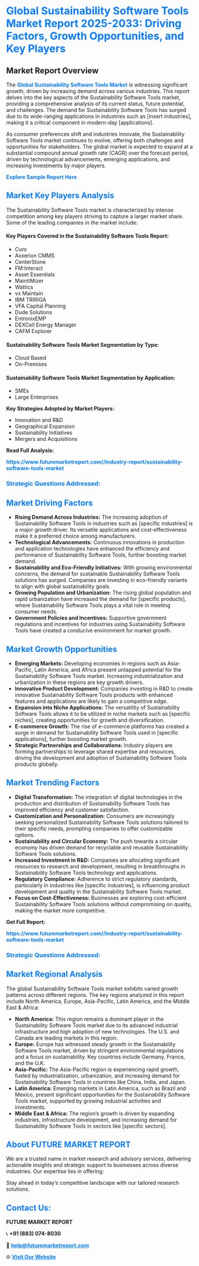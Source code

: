 <h1 style="color: #007BFF;">Global Sustainability Software Tools Market Report 2025-2033: Driving Factors, Growth Opportunities, and Key Players</h1>

<section id="overview">
<h2>Market Report Overview</h2>
<p>The <a href="https://www.futuremarketreport.com//industry-report/sustainability-software-tools-market" style="color: #007BFF; text-decoration: none;"><strong>Global Sustainability Software Tools Market</strong></a> is witnessing significant growth, driven by increasing demand across various industries. This report delves into the key aspects of the Sustainability Software Tools market, providing a comprehensive analysis of its current status, future potential, and challenges. The demand for Sustainability Software Tools has surged due to its wide-ranging applications in industries such as [insert industries], making it a critical component in modern-day [applications].</p>
<p>As consumer preferences shift and industries innovate, the Sustainability Software Tools market continues to evolve, offering both challenges and opportunities for stakeholders. The global market is expected to expand at a substantial compound annual growth rate (CAGR) over the forecast period, driven by technological advancements, emerging applications, and increasing investments by major players.</p>
</section>

<section id="overview">
<p><a href="https://www.futuremarketreport.com//request-sample/reportId=47915" style="color: #007BFF; text-decoration: none;"><strong>Explore Sample Report Here</strong></a></p>
</section>

<section id="key-players">
<h2 style="color: #007BFF;">Market Key Players Analysis</h2>
<p>The Sustainability Software Tools market is characterized by intense competition among key players striving to capture a larger market share. Some of the leading companies in the market include:</p>
<h4>Key Players Covered in the Sustainability Software Tools Report:</h4>
<ul><li>Curo</li><li>Axxerion CMMS</li><li>CenterStone</li><li>FM:Interact</li><li>Asset Essentials</li><li>MaintiMizer</li><li>Wattics</li><li>vx Maintain</li><li>IBM TRIRIGA</li><li>VFA Capital Planning</li><li>Dude Solutions</li><li>EntronixEMP</li><li>DEXCell Energy Manager</li><li>CAFM Explorer</li></ul>
<h4>Sustainability Software Tools Market Segmentation by Type:</h4>
<ul><li>Cloud Based</li><li>On-Premises</li></ul>

<h4>Sustainability Software Tools Market Segmentation by Application:</h4>
<ul><li>SMEs</li><li>Large Enterprises</li></ul>
<p><strong>Key Strategies Adopted by Market Players:</strong></p>
<ul>
<li>Innovation and R&D</li>
<li>Geographical Expansion</li>
<li>Sustainability Initiatives</li>
<li>Mergers and Acquisitions</li>
</ul>
</section>

<section>
<p><strong>Read Full Analysis: </strong></p><a href="https://www.futuremarketreport.com//industry-report/sustainability-software-tools-market" style="color: #007BFF; text-decoration: none;"><strong>https://www.futuremarketreport.com//industry-report/sustainability-software-tools-market</strong></a>
<h3 style="color: #007BFF;">Strategic Questions Addressed:</h3>
</section>

<section id="driving-factors">
<h2 style="color: #007BFF;">Market Driving Factors</h2>
<ul>
<li><strong>Rising Demand Across Industries:</strong> The increasing adoption of Sustainability Software Tools in industries such as [specific industries] is a major growth driver. Its versatile applications and cost-effectiveness make it a preferred choice among manufacturers.</li>
<li><strong>Technological Advancements:</strong> Continuous innovations in production and application technologies have enhanced the efficiency and performance of Sustainability Software Tools, further boosting market demand.</li>
<li><strong>Sustainability and Eco-Friendly Initiatives:</strong> With growing environmental concerns, the demand for sustainable Sustainability Software Tools solutions has surged. Companies are investing in eco-friendly variants to align with global sustainability goals.</li>
<li><strong>Growing Population and Urbanization:</strong> The rising global population and rapid urbanization have increased the demand for [specific products], where Sustainability Software Tools plays a vital role in meeting consumer needs.</li>
<li><strong>Government Policies and Incentives:</strong> Supportive government regulations and incentives for industries using Sustainability Software Tools have created a conducive environment for market growth.</li>
</ul>
</section>

<section id="growth-opportunities">
<h2 style="color: #007BFF;">Market Growth Opportunities</h2>
<ul>
<li><strong>Emerging Markets:</strong> Developing economies in regions such as Asia-Pacific, Latin America, and Africa present untapped potential for the Sustainability Software Tools market. Increasing industrialization and urbanization in these regions are key growth drivers.</li>
<li><strong>Innovative Product Development:</strong> Companies investing in R&D to create innovative Sustainability Software Tools products with enhanced features and applications are likely to gain a competitive edge.</li>
<li><strong>Expansion into Niche Applications:</strong> The versatility of Sustainability Software Tools allows it to be utilized in niche markets such as [specific niches], creating opportunities for growth and diversification.</li>
<li><strong>E-commerce Growth:</strong> The rise of e-commerce platforms has created a surge in demand for Sustainability Software Tools used in [specific applications], further boosting market growth.</li>
<li><strong>Strategic Partnerships and Collaborations:</strong> Industry players are forming partnerships to leverage shared expertise and resources, driving the development and adoption of Sustainability Software Tools products globally.</li>
</ul>
</section>

<section id="trending-factors">
<h2 style="color: #007BFF;">Market Trending Factors</h2>
<ul>
<li><strong>Digital Transformation:</strong> The integration of digital technologies in the production and distribution of Sustainability Software Tools has improved efficiency and customer satisfaction.</li>
<li><strong>Customization and Personalization:</strong> Consumers are increasingly seeking personalized Sustainability Software Tools solutions tailored to their specific needs, prompting companies to offer customizable options.</li>
<li><strong>Sustainability and Circular Economy:</strong> The push towards a circular economy has driven demand for recyclable and reusable Sustainability Software Tools solutions.</li>
<li><strong>Increased Investment in R&D:</strong> Companies are allocating significant resources to research and development, resulting in breakthroughs in Sustainability Software Tools technology and applications.</li>
<li><strong>Regulatory Compliance:</strong> Adherence to strict regulatory standards, particularly in industries like [specific industries], is influencing product development and quality in the Sustainability Software Tools market.</li>
<li><strong>Focus on Cost-Effectiveness:</strong> Businesses are exploring cost-efficient Sustainability Software Tools solutions without compromising on quality, making the market more competitive.</li>
</ul>
</section>

<section>
<p><strong>Get Full Report: </strong></p><a href="https://www.futuremarketreport.com//industry-report/sustainability-software-tools-market" style="color: #007BFF; text-decoration: none;"><strong>https://www.futuremarketreport.com//industry-report/sustainability-software-tools-market</strong></a>
<h3 style="color: #007BFF;">Strategic Questions Addressed:</h3>
</section>


<section id="regional-analysis">
<h2 style="color: #007BFF;">Market Regional Analysis</h2>
<p>The global Sustainability Software Tools market exhibits varied growth patterns across different regions. The key regions analyzed in this report include North America, Europe, Asia-Pacific, Latin America, and the Middle East & Africa:</p>
<ul>
<li><strong>North America:</strong> This region remains a dominant player in the Sustainability Software Tools market due to its advanced industrial infrastructure and high adoption of new technologies. The U.S. and Canada are leading markets in this region.</li>
<li><strong>Europe:</strong> Europe has witnessed steady growth in the Sustainability Software Tools market, driven by stringent environmental regulations and a focus on sustainability. Key countries include Germany, France, and the U.K.</li>
<li><strong>Asia-Pacific:</strong> The Asia-Pacific region is experiencing rapid growth, fueled by industrialization, urbanization, and increasing demand for Sustainability Software Tools in countries like China, India, and Japan.</li>
<li><strong>Latin America:</strong> Emerging markets in Latin America, such as Brazil and Mexico, present significant opportunities for the Sustainability Software Tools market, supported by growing industrial activities and investments.</li>
<li><strong>Middle East & Africa:</strong> The region’s growth is driven by expanding industries, infrastructure development, and increasing demand for Sustainability Software Tools in sectors like [specific sectors].</li>
</ul>
</section>

<footer>
<h2 style="color: #007BFF;">About FUTURE MARKET REPORT</h2>
<p>We are a trusted name in market research and advisory services, delivering actionable insights and strategic support to businesses across diverse industries. Our expertise lies in offering:</p>

<p>Stay ahead in today’s competitive landscape with our tailored research solutions.</p>

<h2 style="color: #007BFF;">Contact Us:</h2>
<p><strong>FUTURE MARKET REPORT</strong></p>
<p>📞 <strong>+91 (883) 074-8030</strong></p>
<p>📧 <strong><a href="mailto:help@futuremarketreport.com" style="color: #007BFF;">help@futuremarketreport.com</a></strong></p>
<p>🌐 <strong><a href="https://www.futuremarketreport.com/" style="color: #007BFF;">Visit Our Website</a></strong></p>
</footer>